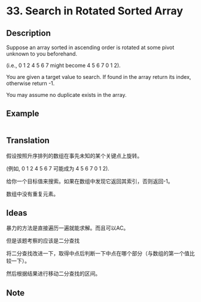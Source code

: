 # 33. Search in Rotated Sorted Array
## Description
Suppose an array sorted in ascending order is rotated at some pivot unknown to you beforehand.

(i.e., 0 1 2 4 5 6 7 might become 4 5 6 7 0 1 2).

You are given a target value to search. If found in the array return its index, otherwise return -1.

You may assume no duplicate exists in the array.
## Example
```$xslt

```
## Translation
假设按照升序排列的数组在事先未知的某个关键点上旋转。

(例如, 0 1 2 4 5 6 7 可能成为 4 5 6 7 0 1 2).

给你一个目标值来搜索。如果在数组中发现它返回其索引，否则返回-1。 

数组中没有重复元素。

## Ideas
暴力的方法是直接遍历一遍就能求解。而且可以AC。

但是该题考察的应该是二分查找

将二分查找改进一下，取得中点后判断一下中点在哪个部分（与数组的第一个值比较一下）。

然后根据结果进行移动二分查找的区间。

## Note
